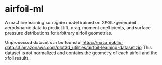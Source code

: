 # airfoil-ml
A machine learning surrogate model trained on XFOIL-generated aerodynamic data to predict lift, drag, moment coefficients, and surface pressure distributions for arbitrary airfoil geometries.

Unprocessed dataset can be found at https://nasa-public-data.s3.amazonaws.com/plot3d_utilities/airfoil-learning-dataset.zip This dataset is not normalized and contains the geometry of each airfoil and the xfoil results.
